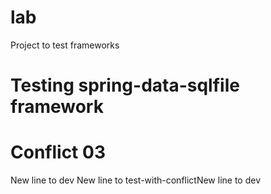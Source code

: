 # lab
Project to test frameworks

# Testing spring-data-sqlfile framework
# Conflict 03
New line to dev
New line to test-with-conflictNew line to dev
